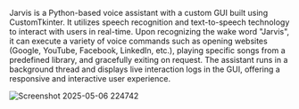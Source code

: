
Jarvis is a Python-based voice assistant with a custom GUI built using CustomTkinter. It utilizes speech recognition and text-to-speech technology to interact with users in real-time. Upon recognizing the wake word "Jarvis", it can execute a variety of voice commands such as opening websites (Google, YouTube, Facebook, LinkedIn, etc.), playing specific songs from a predefined library, and gracefully exiting on request. The assistant runs in a background thread and displays live interaction logs in the GUI, offering a responsive and interactive user experience.

![Screenshot 2025-05-06 224742](https://github.com/user-attachments/assets/8addf6a9-01d1-4416-be2c-f49bf64ced8f)
